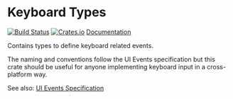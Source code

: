 Keyboard Types
==============
[![Build Status](https://travis-ci.org/pyfisch/keyboard-types.svg?branch=master)](https://travis-ci.org/pyfisch/keyboard-types)
[![Crates.io](https://img.shields.io/crates/v/keyboard-types.svg)](https://crates.io/crates/keyboard-types)
[Documentation](https://docs.rs/crate/keyboard-types)

Contains types to define keyboard related events.

The naming and conventions follow the UI Events specification
but this crate should be useful for anyone implementing keyboard
input in a cross-platform way.

See also: [UI Events Specification](https://w3c.github.io/uievents/)